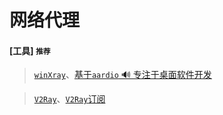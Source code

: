 # 网络代理

#### [工具] `推荐`

> [`winXray`](https://github.com/TheMRLL/winxray)、[基于`aardio` 🔊 专注于桌面软件开发](http://www.aardio.com/)

> [`V2Ray`](https://github.com/v2ray/v2ray-core)、[`V2Ray`订阅](http://120.92.132.166:8888/down/MshRNLEFCNSe)

